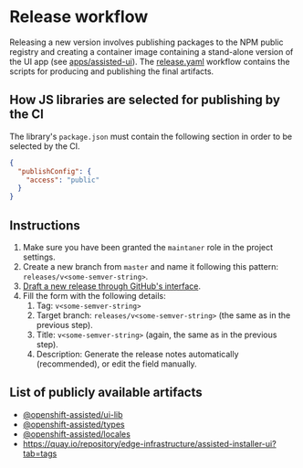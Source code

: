 # Release workflow

Releasing a new version involves publishing packages to the NPM public registry and creating a
container image containing a stand-alone version of the UI app (see
[apps/assisted-ui](https://github.com/openshift-assisted/assisted-installer-ui/tree/master/apps/assisted-ui)).
The [release.yaml](../.github/workflows/release.yaml) workflow contains the scripts for producing
and publishing the final artifacts.

## How JS libraries are selected for publishing by the CI

The library's `package.json` must contain the following section in order to be selected by the CI.

```json
{
  "publishConfig": {
    "access": "public"
  }
}
```

## Instructions

1. Make sure you have been granted the `maintaner` role in the project settings.
2. Create a new branch from `master` and name it following this pattern:
   `releases/v<some-semver-string>`.
3. [Draft a new release through GitHub's interface](https://github.com/openshift-assisted/assisted-installer-ui/releases/new).
4. Fill the form with the following details:
   1. Tag: `v<some-semver-string>`
   2. Target branch: `releases/v<some-semver-string>` (the same as in the previous step).
   3. Title: `v<some-semver-string>` (again, the same as in the previous step).
   4. Description: Generate the release notes automatically (recommended), or edit the field
      manually.

## List of publicly available artifacts

- [@openshift-assisted/ui-lib](https://www.npmjs.com/package/@openshift-assisted/ui-lib)
- [@openshift-assisted/types](https://www.npmjs.com/package/@openshift-assisted/types)
- [@openshift-assisted/locales](https://www.npmjs.com/package/@openshift-assisted/locales)
- https://quay.io/repository/edge-infrastructure/assisted-installer-ui?tab=tags
